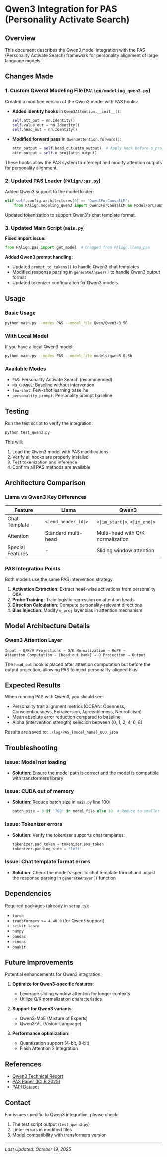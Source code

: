 # Qwen3 Integration for PAS (Personality Activate Search)

## Overview

This document describes the Qwen3 model integration with the PAS (Personality Activate Search) framework for personality alignment of large language models.

## Changes Made

### 1. Custom Qwen3 Modeling File (`PAlign/modeling_qwen3.py`)

Created a modified version of the Qwen3 model with PAS hooks:

- **Added identity hooks** in `Qwen3Attention.__init__()`:
  ```python
  self.att_out = nn.Identity()
  self.value_out = nn.Identity()
  self.head_out = nn.Identity()
  ```

- **Modified forward pass** in `Qwen3Attention.forward()`:
  ```python
  attn_output = self.head_out(attn_output)  # Apply hook before o_proj
  attn_output = self.o_proj(attn_output)
  ```

These hooks allow the PAS system to intercept and modify attention outputs for personality alignment.

### 2. Updated PAS Loader (`PAlign/pas.py`)

Added Qwen3 support to the model loader:

```python
elif self.config.architectures[0] == 'Qwen3ForCausalLM':
    from PAlign.modeling_qwen3 import Qwen3ForCausalLM as ModelForCausalLM
```

Updated tokenization to support Qwen3's chat template format.

### 3. Updated Main Script (`main.py`)

**Fixed import issue:**
```python
from PAlign.pas import get_model  # Changed from PAlign.llama_pas
```

**Added Qwen3 prompt handling:**
- Updated `prompt_to_tokens()` to handle Qwen3 chat templates
- Modified response parsing in `generateAnswer()` to handle Qwen3 output format
- Updated tokenizer configuration for Qwen3 models

## Usage

### Basic Usage

```bash
python main.py --modes PAS --model_file Qwen/Qwen3-0.5B
```

### With Local Model

If you have a local Qwen3 model:

```bash
python main.py --modes PAS --model_file models/qwen3-0.6b
```

### Available Modes

- `PAS`: Personality Activate Search (recommended)
- `NO_CHANGE`: Baseline without intervention
- `few-shot`: Few-shot learning baseline
- `personality_prompt`: Personality prompt baseline

## Testing

Run the test script to verify the integration:

```bash
python test_qwen3.py
```

This will:
1. Load the Qwen3 model with PAS modifications
2. Verify all hooks are properly installed
3. Test tokenization and inference
4. Confirm all PAS methods are available

## Architecture Comparison

### Llama vs Qwen3 Key Differences

| Feature | Llama | Qwen3 |
|---------|-------|-------|
| Chat Template | `<\|end_header_id\|>` | `<\|im_start\|>`, `<\|im_end\|>` |
| Attention | Standard multi-head | Multi-head with Q/K normalization |
| Special Features | - | Sliding window attention |

### PAS Integration Points

Both models use the same PAS intervention strategy:

1. **Activation Extraction**: Extract head-wise activations from personality Q&A
2. **Probe Training**: Train logistic regression on attention heads
3. **Direction Calculation**: Compute personality-relevant directions
4. **Bias Injection**: Modify `o_proj` layer bias in attention mechanism

## Model Architecture Details

### Qwen3 Attention Layer

```
Input → Q/K/V Projections → Q/K Normalization → RoPE → 
Attention Computation → [head_out hook] → O Projection → Output
```

The `head_out` hook is placed after attention computation but before the output projection, allowing PAS to inject personality-aligned bias.

## Expected Results

When running PAS with Qwen3, you should see:

- Personality trait alignment metrics (OCEAN: Openness, Conscientiousness, Extraversion, Agreeableness, Neuroticism)
- Mean absolute error reduction compared to baseline
- Alpha (intervention strength) selection between {0, 1, 2, 4, 6, 8}

Results are saved to: `./log/PAS_{model_name}_OOD.json`

## Troubleshooting

### Issue: Model not loading
- **Solution**: Ensure the model path is correct and the model is compatible with transformers library

### Issue: CUDA out of memory
- **Solution**: Reduce batch size in `main.py` line 100:
  ```python
  batch_size = 3 if '70B' in model_file else 10  # Reduce to smaller value
  ```

### Issue: Tokenizer errors
- **Solution**: Verify the tokenizer supports chat templates:
  ```python
  tokenizer.pad_token = tokenizer.eos_token
  tokenizer.padding_side = 'left'
  ```

### Issue: Chat template format errors
- **Solution**: Check the model's specific chat template format and adjust the response parsing in `generateAnswer()` function

## Dependencies

Required packages (already in `setup.py`):
- `torch`
- `transformers >= 4.40.0` (for Qwen3 support)
- `scikit-learn`
- `numpy`
- `pandas`
- `einops`
- `baukit`

## Future Improvements

Potential enhancements for Qwen3 integration:

1. **Optimize for Qwen3-specific features**:
   - Leverage sliding window attention for longer contexts
   - Utilize Q/K normalization characteristics

2. **Support for Qwen3 variants**:
   - Qwen3-MoE (Mixture of Experts)
   - Qwen3-VL (Vision-Language)

3. **Performance optimization**:
   - Quantization support (4-bit, 8-bit)
   - Flash Attention 2 integration

## References

- [Qwen3 Technical Report](https://qwenlm.github.io/)
- [PAS Paper (ICLR 2025)](https://openreview.net/forum?id=0DZEs8NpUH)
- [PAPI Dataset](https://huggingface.co/datasets/WestlakeNLP/PAPI-300K)

## Contact

For issues specific to Qwen3 integration, please check:
1. The test script output (`test_qwen3.py`)
2. Linter errors in modified files
3. Model compatibility with transformers version

---

*Last Updated: October 19, 2025*


